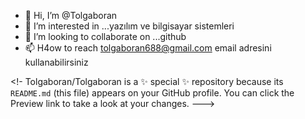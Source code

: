 - 👋 Hi, I’m @Tolgaboran
- 👀 I’m interested in ...yazılım ve bilgisayar sistemleri
- 💞️ I’m looking to collaborate on ...github
- 📫 H4ow to reach  tolgaboran688@gmail.com email adresini kullanabilirsiniz

<!-
Tolgaboran/Tolgaboran is a ✨ special ✨ repository because its `README.md` (this file) appears on your GitHub profile.
You can click the Preview link to take a look at your changes.
--->

